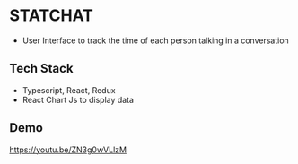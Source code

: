 # STATCHAT

- User Interface to track the time of each person talking in a conversation <br />

## Tech Stack

- Typescript, React, Redux <br />
- React Chart Js to display data <br />

## Demo

https://youtu.be/ZN3g0wVLlzM

